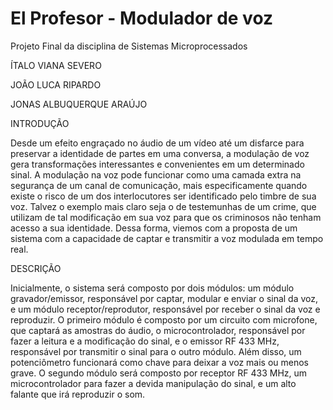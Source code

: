 # El Profesor - Modulador de voz
Projeto Final da disciplina de Sistemas Microprocessados

ÍTALO VIANA SEVERO

JOÃO LUCA RIPARDO

JONAS ALBUQUERQUE ARAÚJO


INTRODUÇÃO

Desde um efeito engraçado no áudio de um vídeo até um disfarce para preservar a identidade de partes em uma conversa, a modulação de voz gera transformações interessantes e convenientes em um determinado sinal. A modulação na voz pode funcionar como uma camada extra na segurança de um canal de comunicação, mais especificamente quando existe o risco de um dos interlocutores ser identificado pelo timbre de sua voz. Talvez o exemplo mais claro seja o de testemunhas de um crime, que utilizam de tal modificação em sua voz para que os criminosos não tenham acesso a sua identidade. Dessa forma, viemos com a proposta de um sistema com a capacidade de captar e transmitir a voz modulada em tempo real.


DESCRIÇÃO

Inicialmente, o sistema será composto por dois módulos: um módulo gravador/emissor, responsável por captar, modular e enviar o sinal da voz, e um módulo receptor/reprodutor, responsável por receber o sinal da voz e reproduzir. O primeiro módulo é composto por um circuito com microfone, que captará as amostras do áudio, o microcontrolador, responsável por fazer a leitura e a modificação do sinal, e o emissor RF 433 MHz, responsável por transmitir o sinal para o outro módulo. Além disso, um potenciômetro funcionará como chave para deixar a voz mais ou menos grave. O segundo módulo será composto por receptor RF 433 MHz, um microcontrolador para fazer a devida manipulação do sinal, e um alto falante que irá reproduzir o som. 


